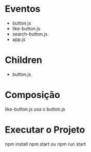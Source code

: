 # Eventos
- button.js
- like-button.js
- search-button.js
- app.js


# Children
- button.js

# Composição
like-button.js usa o button.js


# Executar o Projeto
npm install
npm start ou npm run start
